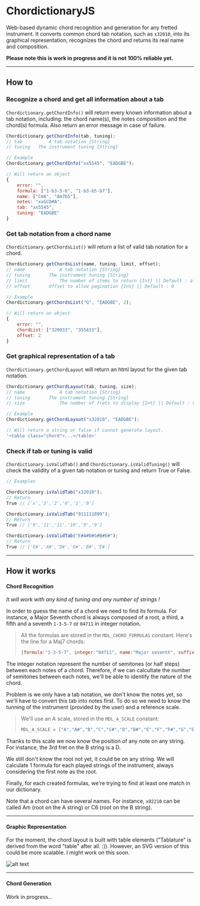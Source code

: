 ChordictionaryJS
======

Web-based dynamic chord recognition and generation for any fretted instrument.
It converts common chord tab notation, such as `x32010`, into its graphical representation, recognizes the chord and returns its real name and composition.

**Please note this is work in progress and it is not 100% reliable yet.**

***

## How to

### Recognize a chord and get all information about a tab

`Chordictionary.getChordInfo()` will return every known information about a tab notation, including: the chord name(s), the notes composition and the chord(s) formula. Also return an error message in case of failure.

```javascript
Chordictionary.getChordInfo(tab, tuning);
// tab 			A tab notation {String}
// tuning 	The instrument tuning {String}

// Example
Chordictionary.getChordInfo("xx5545", "EADGBE");

// Will return an object
{
	error: "",
	formula: ["1-b3-5-6", "1-b3-b5-b7"],
	name: ["Cm6", "Am7b5"],
	notes: "xxGCD#A",
	tab: "xx5545",
	tuning: "EADGBE"
}
```

### Get tab notation from a chord name

`Chordictionary.getChordsList()` will return a list of valid tab notation for a chord.

```javascript
Chordictionary.getChordsList(name, tuning, limit, offset);
// name 			A tab notation {String}
// tuning 		The instrument tuning {String}
// limit 			The number of items to return {Int} || Default : all results
// offset 		Offset to allow pagination {Int} || Default : 0

// Example
Chordictionary.getChordsList("G", "EADGBE", 2);

// Will return an object
{
	error: "",
	chordList: ["320033", "355433"],
	offset: 2
}
```

### Get graphical representation of a tab

`Chordictionary.getChordLayout` will return an html layout for the given tab notation.

```javascript
Chordictionary.getChordLayout(tab, tuning, size);
// name 			A tab notation {String}
// tuning 		The instrument tuning {String}
// size 			The number of frets to display {Int} || Default : 0 = auto-resize

// Example
Chordictionary.getChordLayout("x32010", "EADGBE");

// Will return a string or false if cannot generate layout.
'<table class="chord">...</table>'
```

### Check if tab or tuning is valid

`Chordictionary.isValidTab()` and `Chordictionary.isValidTuning()` will check the validity of a given tab notation or tuning and return True or False.

```javascript
// Examples

Chordictionary.isValidTab("x32010");
// Return
True // ['x','3','2','0','1','0']

Chordictionary.isValidTab("911111099");
// Return
True // ['9','11','11','10','9','9']

Chordictionary.isValidTab("E#A#D#G#B#E#");
// Return
True // ['E#','A#','D#','G#','B#','E#']
```

***

## How it works

#### Chord Recognition

*It will work with any kind of tuning and any number of strings !*

In order to guess the name of a chord we need to find its formula. For instance, a Major Seventh chord is always composed of a root, a third, a fifth and a seventh `1-3-5-7` or `04711` in integer notation.
> All the formulas are stored in the `MDL_CHORD_FORMULAS` constant.
> Here's the line for a Maj7 chords:
> ```javascript
> {formula:"1-3-5-7", integer:"04711", name:"Major seventh", suffix:"maj7"	}
> ```

The integer notation represent the number of semitones (or half steps) between each notes of a chord. Therefore, if we can calcultate the number of semitones between each notes, we'll be able to identify the nature of the chord.

Problem is we only have a tab notation, we don't know the notes yet, so we'll have to convert this tab into notes first.
To do so we need to know the tunning of the instrument (provided by the user) and a reference scale.
> We'll use an A scale, stored in the `MDL_A_SCALE` constant:
> ```javascript
> MDL_A_SCALE = ["A","A#","B","C","C#","D","D#","E","F","F#","G","G#"];
> ```

Thanks to this scale we now know the position of any note on any string.
For instance, the 3rd fret on the B string is a D.

We still don't know the root not yet, it could be on any string.
We will calculate 1 formula for each played strings of the instrument, always considering the first note as the root.

Finally, for each created formulas, we're trying to find at least one match in our dictionary.

Note that a chord can have several names. For instance, `x02210` can be called Am (root on the A string) or C6 (root on the B string).

***

#### Graphic Representation

For the moment, the chord layout is built with table elements ("Tablature" is derived from the word "table" after all. :)).
However, an SVG version of this could be more scalable. I might work on this soon.

![alt text](http://git.hubertfauconnier.com/img/chord.png "")

***

#### Chord Generation

Work in progress...
